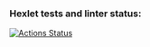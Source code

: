 ### Hexlet tests and linter status:
[![Actions Status](https://github.com/CaptainCollie/python-project-lvl4/workflows/hexlet-check/badge.svg)](https://github.com/CaptainCollie/python-project-lvl4/actions)